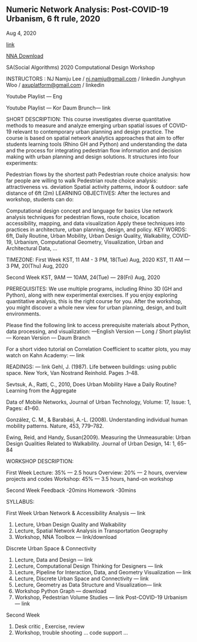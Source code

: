 ## Numeric Network Analysis: Post-COVID-19 Urbanism, 6 ft rule, 2020

Aug 4, 2020

[link](https://nj-namju.medium.com/numeric-network-analysis-post-covid-19-urbanism-6-ft-rule-de267886b028)

[NNA Download](https://www.food4rhino.com/en/app/numeric-network-analysis-nna)


SA(Social Algorithms) 2020 Computational Design Workshop

INSTRUCTORS :
NJ Namju Lee / nj.namju@gmail.com / linkedin
Junghyun Woo / axuplatform@gmail.com / linkedin

Youtube Playlist — Eng

Youtube Playlist — Kor
Daum Brunch— link

SHORT DESCRIPTION:
This course investigates diverse quantitative methods to measure and analyze emerging urban spatial issues of COVID-19 relevant to contemporary urban planning and design practice. The course is based on spatial network analytics approaches that aim to offer students learning tools (Rhino GH and Python) and understanding the data and the process for integrating pedestrian flow information and decision making with urban planning and design solutions. It structures into four experiments:

Pedestrian flows by the shortest path
Pedestrian route choice analysis: how far people are willing to walk
Pedestrian route choice analysis: attractiveness vs. deviation
Spatial activity patterns, indoor & outdoor: safe distance of 6ft (2m)
LEARNING OBJECTIVES:
After the lectures and workshop, students can do:

Computational design concept and language for basics
Use network analysis techniques for pedestrian flows, route choice, location accessibility, mapping, and data visualization
Apply these techniques into practices in architecture, urban planning, design, and policy.
KEY WORDS:
6ft, Daily Routine, Urban Mobility, Urban Design Quality, Walkability, COVID-19, Urbanism, Computational Geometry, Visualization, Urban and Architectural Data, …

TIMEZONE:
First Week
KST, 11 AM - 3 PM, 18(Tue) Aug, 2020
KST, 11 AM — 3 PM, 20(Thu) Aug, 2020

Second Week
KST, 9AM — 10AM, 24(Tue) — 28(Fri) Aug, 2020

PREREQUISITES:
We use multiple programs, including Rhino 3D (GH and Python), along with new experimental exercises. If you enjoy exploring quantitative analysis, this is the right course for you. After the workshop, you might discover a whole new view for urban planning, design, and built environments.

Please find the following link to access prerequisite materials about Python, data processing, and visualization:
—English Version — Long / Short playlist
— Korean Version — Daum Branch

For a short video tutorial on Correlation Coefficient to scatter plots, you may watch on Kahn Academy: — link

READINGS: — link
Gehl, J. (1987). Life between buildings: using public space. New York, Van Nostrand Reinhold. Pages .1–48.

Sevtsuk, A., Ratti, C., 2010, Does Urban Mobility Have a Daily Routine? Learning from the Aggregate

Data of Mobile Networks, Journal of Urban Technology, Volume: 17, Issue: 1, Pages: 41–60.

González, C. M., & Barabási, A.-L. (2008). Understanding individual human mobility patterns. Nature, 453, 779–782.

Ewing, Reid, and Handy, Susan(2009). Measuring the Unmeasurable: Urban Design Qualities Related to Walkability. Journal of Urban Design, 14: 1, 65–84

WORKSHOP DESCRIPTION:

First Week
Lecture: 35% — 2.5 hours
Overview: 20% — 2 hours, overview projects and codes
Workshop: 45% — 3.5 hours, hand-on workshop

Second Week
Feedback -20mins
Homework -30mins


SYLLABUS:

First Week
Urban Network & Accessibility Analysis — link
1. Lecture, Urban Design Quality and Walkability
2. Lecture, Spatial Network Analysis in Transportation Geography
3. Workshop, NNA Toolbox — link/download

Discrete Urban Space & Connectivity
1. Lecture, Data and Design — link
2. Lecture, Computational Design Thinking for Designers — link
3. Lecture, Pipeline for Interaction, Data, and Geometry Visualization — link
4. Lecture, Discrete Urban Space and Connectivity — link
5. Lecture, Geometry as Data Structure and Visualization— link
6. Workshop Python Graph — download
7. Workshop, Pedestrian Volume Studies — link
Post-COVID-19 Urbanism — link

Second Week
1. Desk critic , Exercise, review
2. Workshop, trouble shooting … code support …
